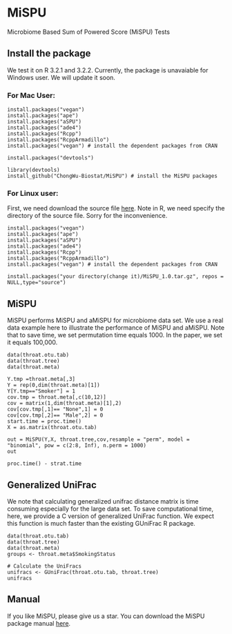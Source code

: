 # MiSPU
Microbiome Based Sum of Powered Score (MiSPU) Tests 


## Install the package
We test it on R 3.2.1 and 3.2.2. Currently, the package is unavaiable for Windows user. We will update it soon.
### For Mac User: 
```
install.packages("vegan")
install.packages("ape")
install.packages("aSPU")
install.packages("ade4")
install.packages("Rcpp")
install.packages("RcppArmadillo")
install.packages("vegan") # install the dependent packages from CRAN

install.packages("devtools")

library(devtools)
install_github("ChongWu-Biostat/MiSPU") # install the MiSPU packages
```
### For Linux user:
First, we need download the source file [here](https://www.dropbox.com/s/ucaqlj13qjqd8x4/MiSPU_1.0.tar.gz?dl=0). Note in R, we need specify the directory of the source file. Sorry for the inconvenience.
```
install.packages("vegan")
install.packages("ape")
install.packages("aSPU")
install.packages("ade4")
install.packages("Rcpp")
install.packages("RcppArmadillo")
install.packages("vegan") # install the dependent packages from CRAN

install.packages("your directory(change it)/MiSPU_1.0.tar.gz", repos = NULL,type="source")
```
## MiSPU
MiSPU performs MiSPU and aMiSPU for microbiome data set. We use a real data example here to illustrate the performance of MiSPU and aMiSPU. Note that to save time, we set permutation time equals 1000. In the paper, we set it equals 100,000.
```
data(throat.otu.tab)
data(throat.tree)
data(throat.meta)

Y.tmp =throat.meta[,3]
Y = rep(0,dim(throat.meta)[1])
Y[Y.tmp=="Smoker"] = 1
cov.tmp = throat.meta[,c(10,12)]
cov = matrix(1,dim(throat.meta)[1],2)
cov[cov.tmp[,1]== "None",1] = 0
cov[cov.tmp[,2]== "Male",2] = 0
start.time = proc.time()
X = as.matrix(throat.otu.tab)

out = MiSPU(Y,X, throat.tree,cov,resample = "perm", model =  "binomial", pow = c(2:8, Inf), n.perm = 1000)
out

proc.time() - strat.time
```

## Generalized UniFrac
We note that calculating generalized unifrac distance matrix is time consuming especially for the large data set. To save computational time, here, we provide a C version of generalized UniFrac function. We expect this function is much faster than the existing GUniFrac R package.
```
data(throat.otu.tab)
data(throat.tree)
data(throat.meta)
groups <- throat.meta$SmokingStatus

# Calculate the UniFracs
unifracs <- GUniFrac(throat.otu.tab, throat.tree)
unifracs
```

## Manual
If you like MiSPU, please give us a star. You can download the MiSPU package manual [here](http://cutpi.com/upimages/1444077574.pdf). 







